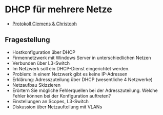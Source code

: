 # DHCP für mehrere Netze

- [Protokoll Clemens & Christoph](./Rumpfhuber_Schmitsberger_UE01_DHCP.pdf)

## Fragestellung

* Hostkonfiguration über DHCP
* Firmennetzwerk mit Windows Server in unterschiedlichen Netzen
* Verbunden über L3-Switch
* Im Netzwerk soll ein DHCP-Dienst eingerichtet werden.
* Problem: in einem Netzwerk gibt es keine IP-Adressen
* Erklärung: Adresszuteilung über DHCP (wesentliche 4 Netzwerke)
* Netzaufbau Skizzieren
* Erörtern Sie mögliche Fehlerquellen bei der Adresszuteilung. Welche Fehler können bei der Konfiguration auftreten?
* Einstellungen an Scopes, L3-Switch
* Diskussion über Netzaufteilung mit VLANs